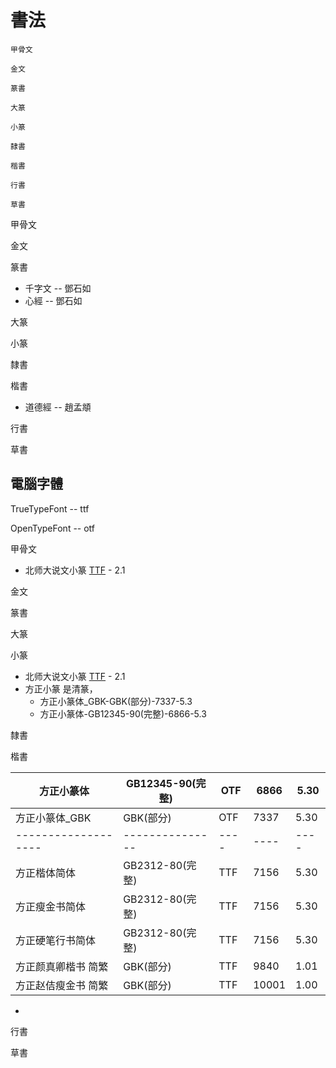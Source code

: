 # 書法

```
甲骨文

金文

篆書

大篆

小篆

隸書

楷書

行書

草書
```



甲骨文

金文

篆書

- 千字文 -- 鄧石如
- 心經 -- 鄧石如

大篆

小篆

隸書

楷書

- 道德經 -- 趙孟頫

行書

草書





## 電腦字體

TrueTypeFont -- ttf

OpenTypeFont -- otf

甲骨文

- 北师大说文小篆 [TTF](http://wxy.bnu.edu.cn/xyzy/szzy/index.html) - 2.1

金文

篆書

大篆

小篆

- 北师大说文小篆 [TTF](http://wxy.bnu.edu.cn/xyzy/szzy/index.html) - 2.1
- 方正小篆 是清篆，
  - 方正小篆体_GBK-GBK(部分)-7337-5.3
  - 方正小篆体-GB12345-90(完整)-6866-5.3

隸書

楷書

| 方正小篆体          | GB12345-90(完整)| OTF  | 6866 | 5.30 | 
| ------------------- | --------------- | ---- | ---- | ---- | 
| 方正小篆体_GBK      | GBK(部分)       | OTF  | 7337 | 5.30 | 
| ------------------- | --------------- | ---- | ---- | ---- | 
| 方正楷体简体        | GB2312-80(完整) | TTF  | 7156 | 5.30 | 
| 方正瘦金书简体      | GB2312-80(完整) | TTF  | 7156 | 5.30 | 
| 方正硬笔行书简体    | GB2312-80(完整) | TTF  | 7156 | 5.30 | 
| 方正颜真卿楷书 简繁 | GBK(部分)       | TTF  | 9840 | 1.01 | 
| 方正赵佶瘦金书 简繁 | GBK(部分)       | TTF  | 10001| 1.00 | 

- 



行書

草書

